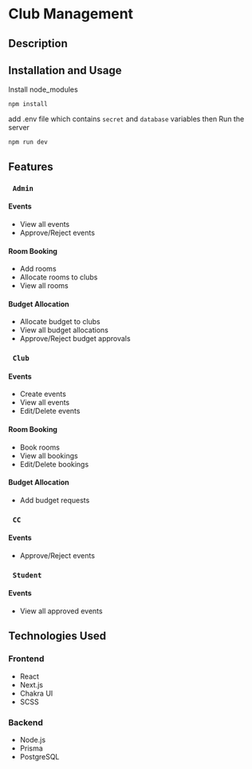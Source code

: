 # Club Management

## Description

## Installation and Usage
Install node_modules
```
npm install
```
add .env file which contains `secret` and `database` variables then
Run the server
```
npm run dev
```

## Features
### `  Admin  `
#### Events
- View all events
- Approve/Reject events

#### Room Booking
- Add rooms 
- Allocate rooms to clubs
- View all rooms

#### Budget Allocation
- Allocate budget to clubs
- View all budget allocations
- Approve/Reject budget approvals

### `  Club  `
#### Events
- Create events
- View all events
- Edit/Delete events

#### Room Booking
- Book rooms
- View all bookings
- Edit/Delete bookings

#### Budget Allocation
- Add budget requests

### `  CC  `
#### Events
- Approve/Reject events

### `  Student  `
#### Events
- View all approved events


## Technologies Used
### Frontend
- React
- Next.js
- Chakra UI
- SCSS

### Backend
- Node.js
- Prisma
- PostgreSQL


